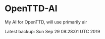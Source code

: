 # OpenTTD-AI
My AI for OpenTTD, will use primarily air

Latest backup: Sun Sep 29 08:28:01 UTC 2019
